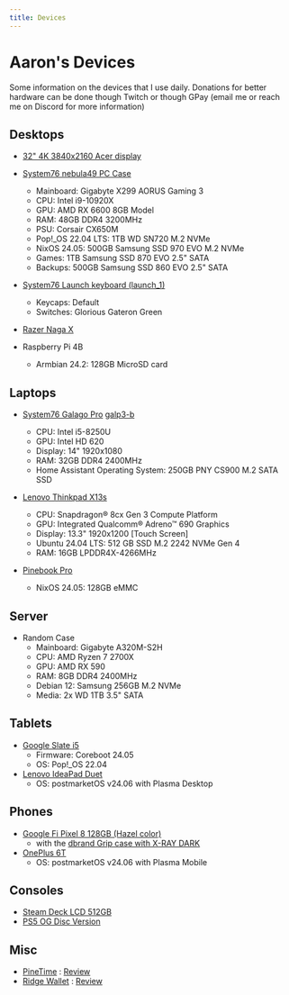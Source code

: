 ```yaml
---
title: Devices
---
```


# Aaron's Devices

Some information on the devices that I use daily. Donations for better hardware can be done though Twitch or though GPay (email me or reach me on Discord for more information)

## Desktops

- [32" 4K 3840x2160 Acer display](https://www.acer.com/gb-en/monitors/business/cb2/pdp/UM.PB2EE.004)
- [System76 nebula49 PC Case](https://system76.com/components/nebula49-1/configure)
    - Mainboard: Gigabyte X299 AORUS Gaming 3 
    - CPU: Intel i9-10920X
    - GPU: AMD RX 6600 8GB Model
    - RAM: 48GB DDR4 3200MHz
    - PSU: Corsair CX650M
    - Pop!_OS 22.04 LTS: 1TB WD SN720 M.2 NVMe
    - NixOS 24.05: 500GB Samsung SSD 970 EVO M.2 NVMe
    - Games: 1TB Samsung SSD 870 EVO 2.5" SATA
    - Backups: 500GB Samsung SSD 860 EVO 2.5" SATA
      
- [System76 Launch keyboard (launch_1)](https://system76.com/accessories/launch)
    - Keycaps: Default 
    - Switches: Glorious Gateron Green
- [Razer Naga X](https://www.razer.com/gaming-mice/razer-naga-x)

- Raspberry Pi 4B
    - Armbian 24.2: 128GB MicroSD card

## Laptops

- [System76 Galago Pro](https://system76.com/laptops/galago) [galp3-b](https://support.system76.com/service-manuals/pdfs/Galago/galp3-service-manual.pdf)
    - CPU: Intel i5-8250U
    - GPU: Intel HD 620
    - Display: 14" 1920x1080
    - RAM: 32GB DDR4 2400MHz
    - Home Assistant Operating System: 250GB PNY CS900 M.2 SATA SSD

- [Lenovo Thinkpad X13s](https://www.lenovo.com/us/en/p/laptops/thinkpad/thinkpadx/thinkpad--x13s-(13-inch-snapdragon)/len101t0019)
    - CPU: Snapdragon® 8cx Gen 3 Compute Platform
    - GPU: Integrated Qualcomm® Adreno™ 690 Graphics 
    - Display: 13.3" 1920x1200 [Touch Screen]
    - Ubuntu 24.04 LTS: 512 GB SSD M.2 2242 NVMe Gen 4
    - RAM: 16GB LPDDR4X-4266MHz

- [Pinebook Pro](https://www.pine64.org/pinebook-pro/)
    - NixOS 24.05: 128GB eMMC 

## Server

- Random Case
    - Mainboard: Gigabyte A320M-S2H
    - CPU: AMD Ryzen 7 2700X
    - GPU: AMD RX 590
    - RAM: 8GB DDR4 2400MHz
    - Debian 12: Samsung 256GB M.2 NVMe
    - Media: 2x WD 1TB 3.5" SATA

## Tablets

- [Google Slate i5](https://support.google.com/pixelslate/answer/9131920?hl=en)
    - Firmware: Coreboot 24.05
    - OS: Pop!_OS 22.04
- [Lenovo IdeaPad Duet](https://www.google.com/intl/en_us/chromebook/device/lenovo-chromebook-duet/)
    - OS: postmarketOS v24.06 with Plasma Desktop

## Phones

- [Google Fi Pixel 8 128GB (Hazel color)](https://www.gsmarena.com/google_pixel_8-12546.php)
    - with the [dbrand Grip case with X-RAY DARK](https://dbrand.com/shop/grip/google-pixel-8-cases)
- [OnePlus 6T](https://www.gsmarena.com/oneplus_6t-9350.php)
    - OS: postmarketOS v24.06 with Plasma Mobile

## Consoles
  
- [Steam Deck LCD 512GB](https://www.steamdeck.com/en/tech/deck)
- [PS5 OG Disc Version](https://www.playstation.com/en-us/ps5/)

## Misc 

- [PineTime](https://pine64.com/product-category/pinetime-smartwatch/) : [Review](https://ahoneycutt.me/blog/pinetime-mini-review/)
- [Ridge Wallet](https://ridge.com/products/aluminum-gunmetal) : [Review](https://ahoneybun.net/blog/ridge-wallet-review/)
